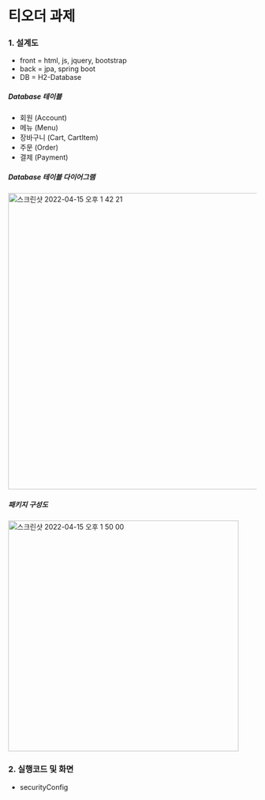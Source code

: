 # 티오더 과제

<h3>1. 설계도 </h3>

- front = html, js, jquery, bootstrap
- back = jpa, spring boot
- DB = H2-Database

<h5>Database 테이블</h5>

- 회원 (Account)
- 메뉴 (Menu)
- 장바구니 (Cart, CartItem)
- 주문 (Order)
- 결제 (Payment)

<h5>Database 테이블 다이어그램</h5>

<img width="600" alt="스크린샷 2022-04-15 오후 1 42 21" src="https://user-images.githubusercontent.com/53418465/163519503-e6b5658b-3470-4176-b897-fbfbd9616246.png">

<h5>패키지 구성도</h5>

<img width="467" alt="스크린샷 2022-04-15 오후 1 50 00" src="https://user-images.githubusercontent.com/53418465/163519938-033f5a69-da91-4bef-9d54-15291c1d95b5.png">


<h3>2. 실행코드 및 화면</h3>

- securityConfig



